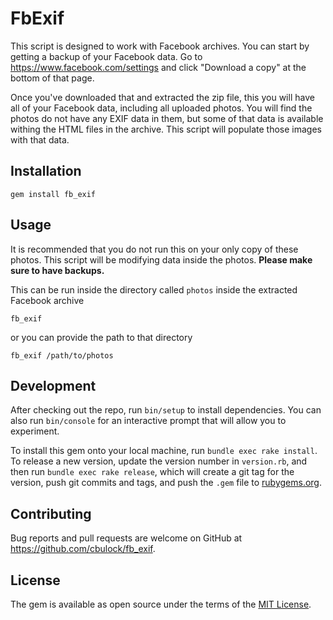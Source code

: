 # FbExif

This script is designed to work with Facebook archives.  You can start by getting a backup of your Facebook data. Go to https://www.facebook.com/settings and click "Download a copy" at the bottom of that page.

Once you've downloaded that and extracted the zip file, this you will have all of your Facebook data, including all uploaded photos.  You will find the photos do not have any EXIF data in them, but some of that data is available withing the HTML files in the archive.  This script will populate those images with that data.

## Installation

    gem install fb_exif

## Usage

It is recommended that you do not run this on your only copy of these photos.  This script will be modifying data inside the photos.  **Please make sure to have backups.**

This can be run inside the directory called `photos` inside the extracted Facebook archive

    fb_exif

or you can provide the path to that directory

    fb_exif /path/to/photos

## Development

After checking out the repo, run `bin/setup` to install dependencies. You can also run `bin/console` for an interactive prompt that will allow you to experiment.

To install this gem onto your local machine, run `bundle exec rake install`. To release a new version, update the version number in `version.rb`, and then run `bundle exec rake release`, which will create a git tag for the version, push git commits and tags, and push the `.gem` file to [rubygems.org](https://rubygems.org).

## Contributing

Bug reports and pull requests are welcome on GitHub at https://github.com/cbulock/fb_exif.


## License

The gem is available as open source under the terms of the [MIT License](http://opensource.org/licenses/MIT).

